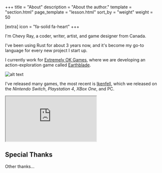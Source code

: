 +++
title = "About"
description = "About the author."
template = "section.html"
page_template = "lesson.html"
sort_by = "weight"
weight = 50

[extra]
icon = "fa-solid fa-heart"
+++

I'm Chevy Ray, a coder, writer, artist, and game designer from Canada.

I've been using Rust for about 3 years now, and it's become my go-to language
for every new project I start up.

I currently work for [Extremely OK Games](https://exok.com/), where we are developing
an action-exploration game called [Earthblade](https://exok.com/games/earthblade/).

![alt text](/img/about/earthblade_logo.jpg "Earthblade Logo")

I've released many games, the most recent is [Ikenfell](https://www.humblegames.com/games/ikenfell/), which we released
on the *Nintendo Switch*, *Playstation 4*, *XBox One*, and PC.

<div class="video">
<iframe src="https://www.youtube.com/embed/kiWvNwuBbEE" title="YouTube video player" allowfullscreen></iframe>
</div>

## Special Thanks

Other thanks...